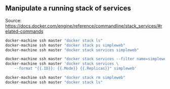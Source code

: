 ## Manipulate a running stack of services 

Source: https://docs.docker.com/engine/reference/commandline/stack_services/#related-commands

```bash
docker-machine ssh master "docker stack ls"
docker-machine ssh master "docker stack ps simpleweb"
docker-machine ssh master "docker stack services simpleweb"

docker-machine ssh master "docker stack services --filter name=simpleweb_web simpleweb"
docker-machine ssh master 'docker stack services \
	--format "{{.ID}}: {{.Mode}} {{.Replicas}}" simpleweb'

docker-machine ssh master "docker stack rm simpleweb"
docker-machine ssh master "docker stack ls"
```



